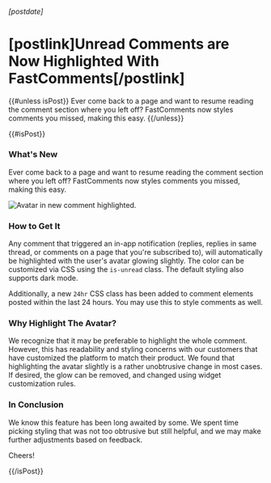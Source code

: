 ###### [postdate]
# [postlink]Unread Comments are Now Highlighted With FastComments[/postlink]

{{#unless isPost}}
Ever come back to a page and want to resume reading the comment section where you left off? FastComments now styles comments
you missed, making this easy.
{{/unless}}

{{#isPost}}

### What's New

Ever come back to a page and want to resume reading the comment section where you left off? FastComments now styles comments
you missed, making this easy.

<div class="text-center">
    <img src="/images/new-comment-highlighted.png" alt="Avatar in new comment highlighted." />
</div>

### How to Get It

Any comment that triggered an in-app notification (replies, replies in same thread, or comments on a page
that you're subscribed to), will automatically be highlighted with the user's avatar glowing slightly. The color can be customized via CSS
using the `is-unread` class. The default styling also supports dark mode.

Additionally, a new `24hr` CSS class has been added to comment elements posted within the last 24 hours. You may use this to style
comments as well.

### Why Highlight The Avatar?

We recognize that it may be preferable to highlight the whole comment. However, this has readability and styling concerns with
our customers that have customized the platform to match their product. We found that highlighting the avatar slightly is a rather unobtrusive
change in most cases. If desired, the glow can be removed, and changed using widget customization rules.

### In Conclusion

We know this feature has been long awaited by some. We spent time picking styling that was not too obtrusive but still helpful, and we may
make further adjustments based on feedback.

Cheers!

{{/isPost}}
